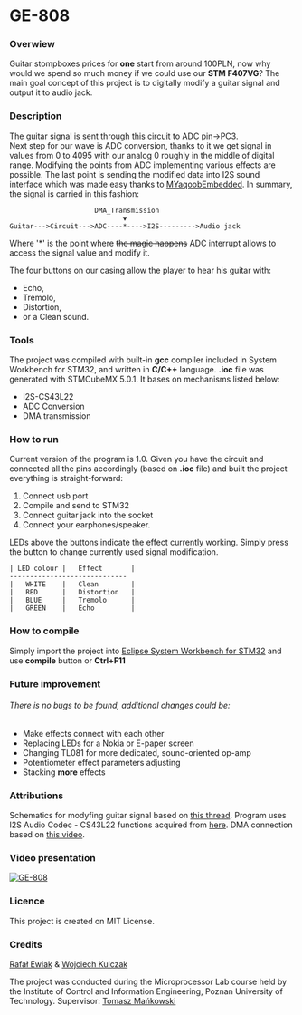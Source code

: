 # GE-808

### Overwiew
Guitar stompboxes prices for **one** start from around 100PLN, now why would we spend so much money if we could use our **STM F407VG**? 
The main goal concept of this project is to digitally modify a guitar signal and output it to audio jack.
### Description
The guitar signal is sent through [this circuit](https://prnt.sc/nxadeb) to ADC pin->PC3.  
Next step for our wave is ADC conversion, thanks to it we get signal in values from 0 to 4095 with our analog 0 roughly in the middle of digital range.
Modifying the points from ADC implementing various effects are possible. 
The last point is sending the modified data into I2S sound interface which was made easy thanks to [MYaqoobEmbedded](https://www.youtube.com/channel/UC-CuJ6qKst9-8Z-EXjoYK3Q).
In summary, the signal is carried in this fashion:
```
                     DMA_Transmission
                            ▼
Guitar--->Circuit--->ADC----*---->I2S--------->Audio jack
```
Where '*' is the point where ~~the magic happens~~ ADC interrupt allows to access the signal value and modify it.

The four buttons on our casing allow the player to hear his guitar with:
* Echo,
* Tremolo,
* Distortion, 
* or a Clean sound.
### Tools
The project was compiled with built-in __gcc__ compiler included in System Workbench for STM32, and written in __C/C++__ language.
__.ioc__ file was generated with STMCubeMX 5.0.1.
It bases on mechanisms listed below:
* I2S-CS43L22
* ADC Conversion
* DMA transmission
### How to run
Current version of the program is 1.0. 
Given you have the circuit and connected all the pins accordingly (based on __.ioc__ file) and built the project everything is straight-forward:
1. Connect usb port
2. Compile and send to STM32
3. Connect guitar jack into the socket
4. Connect your earphones/speaker.

LEDs above the buttons indicate the effect currently working. Simply press the button to change currently used signal modification.
```
| LED colour |   Effect       |
-----------------------------
|   WHITE    |   Clean        |
|   RED      |   Distortion   |
|   BLUE     |   Tremolo      |
|   GREEN    |   Echo         |
```
### How to compile
Simply import the project into [Eclipse System Workbench for STM32](http://www.openstm32.org/System%2BWorkbench%2Bfor%2BSTM32) and use **compile** button or **Ctrl+F11** 
### Future improvement
###### There is no bugs to be found, additional changes could be:
* Make effects connect with each other
* Replacing LEDs for a Nokia or E-paper screen
* Changing TL081 for more dedicated, sound-oriented op-amp 
* Potentiometer effect parameters adjusting
* Stacking **more** effects
### Attributions
Schematics for modyfing guitar signal based on [this thread](https://www.diystompboxes.com/smfforum/index.php?topic=102931.0).
Program uses I2S Audio Codec - CS43L22 functions acquired from [here](https://www.youtube.com/watch?v=QIPQOnVablY).
DMA connection based on [this video](https://www.youtube.com/watch?v=acJ_kSEU0V0).
### Video presentation
[![GE-808](http://i3.ytimg.com/vi/POmbcXsrwSA/hqdefault.jpg)](https://www.youtube.com/watch?v=POmbcXsrwSA&fbclid=IwAR18pQBxL3ic0lxkMVPvVbFuwZ_QTBU4YuO9PD7n7-qjOXUS4f-8-G-KZvI)
### Licence
This project is created on MIT License.
### Credits
[Rafał Ewiak](https://github.com/Evenlaxxus) & [Wojciech Kulczak](https://github.com/wkulczi)

The project was conducted during the Microprocessor Lab course held by the Institute of Control and Information Engineering, Poznan University of Technology.
Supervisor: [Tomasz Mańkowski](https://github.com/Tomasz-Mankowski)
